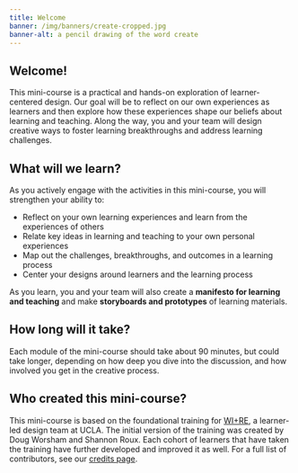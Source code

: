 ```yaml
---
title: Welcome
banner: /img/banners/create-cropped.jpg
banner-alt: a pencil drawing of the word create
---
```

## Welcome!

This mini-course is a practical and hands-on exploration of learner-centered design. Our goal will be to reflect on our own experiences as learners and then explore how these experiences shape our beliefs about learning and teaching. Along the way, you and your team will design creative ways to foster learning breakthroughs and address learning challenges.

## What will we learn?

As you actively engage with the activities in this mini-course, you will strengthen your ability to:

* Reflect on your own learning experiences and learn from the experiences of others
* Relate key ideas in learning and teaching to your own personal experiences
* Map out the challenges, breakthroughs, and outcomes in a learning process
* Center your designs around learners and the learning process

As you learn, you and your team will also create a <strong>manifesto for learning and teaching</strong> and make <strong>storyboards and prototypes</strong> of learning materials.

## How long will it take?

Each module of the mini-course should take about 90 minutes, but could take longer, depending on how deep you dive into the discussion, and how involved you get in the creative process.

## Who created this mini-course?

This mini-course is based on the foundational training for <a href="https://uclalibrary.github.io/research-tips/about/" target="_blank">WI+RE</a>, a learner-led design team at UCLA. The initial version of the training was created by Doug Worsham and Shannon Roux. Each cohort of learners that have taken the training have further developed and improved it as well. For a full list of contributors, see our <!-- todo: --><a href="#">credits page</a>.


